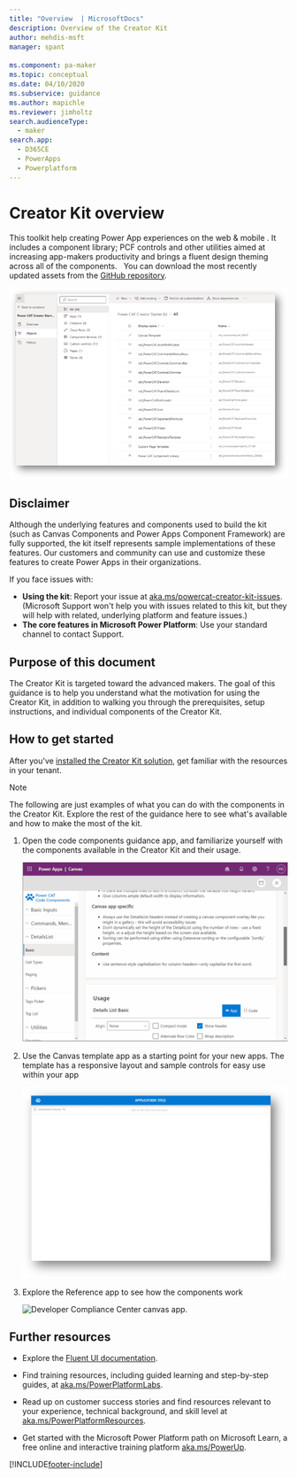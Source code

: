 ```yaml
---
title: "Overview  | MicrosoftDocs"
description: Overview of the Creator Kit
author: mehdis-msft
manager: spant

ms.component: pa-maker
ms.topic: conceptual
ms.date: 04/10/2020
ms.subservice: guidance
ms.author: mapichle
ms.reviewer: jimholtz
search.audienceType: 
  - maker
search.app: 
  - D365CE
  - PowerApps
  - Powerplatform
---
```

# Creator Kit overview

This toolkit help creating Power App experiences on the web & mobile . It includes a component library; PCF controls and other utilities aimed at increasing app-makers productivity and brings a fluent design theming across all of the components. 
 
You can download the most recently updated assets from the [GitHub repository](https://aka.ms/CreatorKitRepo).

   ![The Creator Kit](media/creatorkit.png "The Creator Kit")


## Disclaimer

Although the underlying features and components used to build the kit (such as Canvas Components and Power Apps Component Framework) are fully supported, the kit itself represents sample implementations of these features. Our customers and community can use and customize these features to create Power Apps in their organizations.

If you face issues with:

- **Using the kit**: Report your issue at [aka.ms/powercat-creator-kit-issues](https://aka.ms/coe-starter-kit-issues). (Microsoft Support won't help you with issues related to this kit, but they will help with related, underlying platform and feature issues.)
- **The core features in Microsoft Power Platform**: Use your standard channel to contact Support.

## Purpose of this document

The Creator Kit is targeted toward the advanced makers. The goal of this guidance is to help you understand what the motivation for using the Creator Kit, in addition to walking you through the prerequisites, setup instructions, and individual components of the Creator Kit.

## How to get started

After you've [installed the Creator Kit solution](setup.md), get familiar with the resources in your tenant.

> [!NOTE]
> The following are just examples of what you can do with the components in the Creator Kit. Explore the rest of the guidance here to see what's available and how to make the most of the kit.

1. Open the code components guidance app, and familiarize yourself with the components available in the Creator Kit and their usage.

    ![components guidance app.](media/appguidance.gif "Components guidance app")

1. Use the Canvas template app as a starting point for your new apps. The template has a responsive layout and sample controls for easy use within your app

    ![Canvas template app.](media/canvastemplate.png "Canvas template app")

1. Explore the Reference app to see how the components work  

    ![Developer Compliance Center canvas app.](media/coe4.PNG "Developer Compliance Center canvas app")


## Further resources

- Explore the [Fluent UI documentation](https://developer.microsoft.com/en-us/fluentui#/).

- Find training resources, including guided learning and step-by-step guides, at [aka.ms/PowerPlatformLabs](https://aka.ms/powerplatformlabs).

- Read up on customer success stories and find resources relevant to your experience, technical background, and skill level at [aka.ms/PowerPlatformResources](https://aka.ms/powerplatformresources).

- Get started with the Microsoft Power Platform path on Microsoft Learn, a free online and interactive training platform [aka.ms/PowerUp](/learn/paths/create-powerapps/?WT.mc_id=twitter-social-donasa).



[!INCLUDE[footer-include](../../includes/footer-banner.md)]